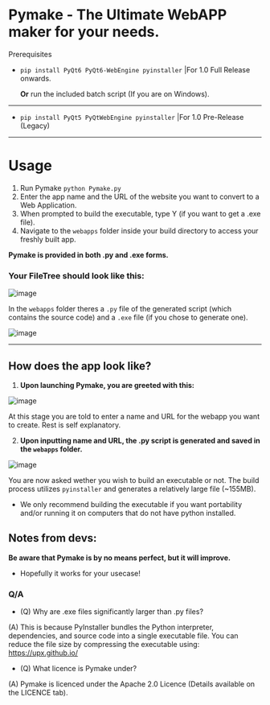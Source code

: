 # Pymake - The Ultimate WebAPP maker for your needs.


Prerequisites

- ```pip install PyQt6 PyQt6-WebEngine pyinstaller``` |For 1.0 Full Release onwards.

  **Or** run the included batch script (If you are on Windows).

-------------------------------------------------------------------------------------

- ```pip install PyQt5 PyQtWebEngine pyinstaller```  |For 1.0 Pre-Release (Legacy)


---
# Usage

1) Run Pymake ```python Pymake.py```
2) Enter the app name and the URL of the website you want to convert to a Web Application.
3) When prompted to build the executable, type Y (if you want to get a .exe file).
4) Navigate to the `webapps` folder inside your build directory to access your freshly built app.

**Pymake is provided in both .py and .exe forms.**


  ### Your FileTree should look like this:

![image](https://github.com/user-attachments/assets/fe73d65f-c396-4dbd-8fe8-583ce22b624d)

  In the `webapps` folder theres a `.py` file of the generated script (which contains the source code) and a `.exe` file (if you chose to generate one).

![image](https://github.com/user-attachments/assets/cc07e8e1-737a-42fa-9dfc-11d915d8829f)

-------------------------------------------------------------------------------------
## How does the app look like?
1. **Upon launching Pymake, you are greeted with this:**

![image](https://github.com/user-attachments/assets/f8671afe-73be-446c-bea5-a583331e0277)

At this stage you are told to enter a name and URL for the webapp you want to create. Rest is self explanatory.

2. **Upon inputting name and URL, the .py script is generated and saved in the `webapps` folder.**

![image](https://github.com/user-attachments/assets/45502de9-b351-42fc-82a5-278e02482405)

You are now asked wether you wish to build an executable or not. The build process utilizes `pyinstaller` and generates a relatively large file (~155MB).
- We only recommend building the executable if you want portability and/or running it on computers that do not have python installed.

## Notes from devs:

**Be aware that Pymake is by no means perfect, but it will improve.**

- Hopefully it works for your usecase!

### Q/A

- (Q) Why are .exe files significantly larger than .py files?

(A) This is because PyInstaller bundles the Python interpreter, dependencies, and source code into a single executable file. You can reduce the file size by compressing the executable using: https://upx.github.io/


- (Q) What licence is Pymake under?

(A) Pymake is licenced under the Apache 2.0 Licence (Details available on the LICENCE tab).
